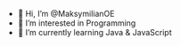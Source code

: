 - 👋 Hi, I’m @MaksymilianOE
- 👀 I’m interested in Programming
- 🌱 I’m currently learning Java & JavaScript

<!---
MaksymilianOE/MaksymilianOE is a ✨ special ✨ repository because its `README.md` (this file) appears on your GitHub profile.
You can click the Preview link to take a look at your changes.
--->

